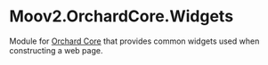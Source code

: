 # Moov2.OrchardCore.Widgets

Module for [Orchard Core](https://github.com/OrchardCMS/OrchardCore) that provides common widgets used when constructing a web page.